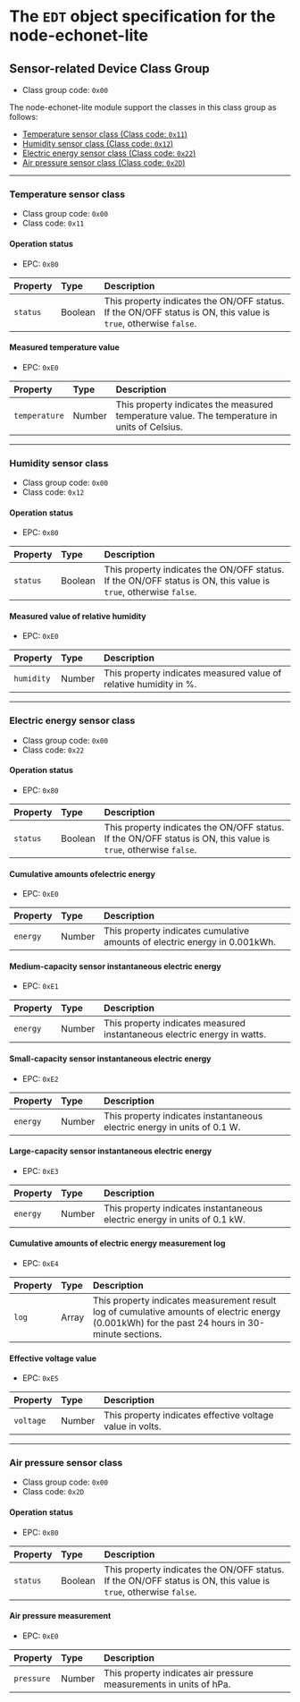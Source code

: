 The `EDT` object specification for the node-echonet-lite
===============

## Sensor-related Device Class Group
* Class group code: `0x00`

The node-echonet-lite module support the classes in this class group as follows:

* [Temperature sensor class (Class code: `0x11`)](#class-11)
* [Humidity sensor class (Class code: `0x12`)](#class-12)
* [Electric energy sensor class (Class code: `0x22`)](#class-22)
* [Air pressure sensor class (Class code: `0x2D`)](#class-2D)

---------------------------------------
### <a id="class-11">Temperature sensor class</a>
* Class group code: `0x00`
* Class code: `0x11`

#### Operation status
* EPC: `0x80`

Property      | Type    | Description
:-------------|:--------|:-----------
`status`      | Boolean | This property indicates the ON/OFF status. If the ON/OFF status is ON, this value is `true`, otherwise `false`.

#### Measured temperature value
* EPC: `0xE0`

Property      | Type    | Description
:-------------|:--------|:-----------
`temperature` | Number  | This property indicates the measured temperature value. The temperature in units of Celsius.

---------------------------------------
### <a id="class-12">Humidity sensor class</a>
* Class group code: `0x00`
* Class code: `0x12`

#### Operation status
* EPC: `0x80`

Property      | Type    | Description
:-------------|:--------|:-----------
`status`      | Boolean | This property indicates the ON/OFF status. If the ON/OFF status is ON, this value is `true`, otherwise `false`.

#### Measured value of relative humidity
* EPC: `0xE0`

Property      | Type    | Description
:-------------|:--------|:-----------
`humidity`    | Number  | This property indicates measured value of relative humidity in %.

---------------------------------------
### <a id="class-22">Electric energy sensor class</a>
* Class group code: `0x00`
* Class code: `0x22`

#### Operation status
* EPC: `0x80`

Property      | Type    | Description
:-------------|:--------|:-----------
`status`      | Boolean | This property indicates the ON/OFF status. If the ON/OFF status is ON, this value is `true`, otherwise `false`.

#### Cumulative amounts ofelectric energy
* EPC: `0xE0`

Property      | Type    | Description
:-------------|:--------|:-----------
`energy`      | Number  | This property indicates cumulative amounts of electric energy in 0.001kWh.

#### Medium-capacity sensor instantaneous electric energy
* EPC: `0xE1`

Property      | Type    | Description
:-------------|:--------|:-----------
`energy`      | Number  | This property indicates measured instantaneous electric energy in watts.

#### Small-capacity sensor instantaneous electric energy
* EPC: `0xE2`

Property      | Type    | Description
:-------------|:--------|:-----------
`energy`      | Number  | This property indicates instantaneous electric energy in units of 0.1 W.

#### Large-capacity sensor instantaneous electric energy
* EPC: `0xE3`

Property      | Type    | Description
:-------------|:--------|:-----------
`energy`      | Number  | This property indicates instantaneous electric energy in units of 0.1 kW.

#### Cumulative amounts of electric energy measurement log
* EPC: `0xE4`

Property      | Type    | Description
:-------------|:--------|:-----------
`log`         | Array   | This property indicates measurement result log of cumulative amounts of electric energy (0.001kWh) for the past 24 hours in 30-minute sections.

#### Effective voltage value
* EPC: `0xE5`

Property      | Type    | Description
:-------------|:--------|:-----------
`voltage`     | Number  | This property indicates effective voltage value in volts.

---------------------------------------
### <a id="class-2D">Air pressure sensor class</a>
* Class group code: `0x00`
* Class code: `0x2D`

#### Operation status
* EPC: `0x80`

Property      | Type    | Description
:-------------|:--------|:-----------
`status`      | Boolean | This property indicates the ON/OFF status. If the ON/OFF status is ON, this value is `true`, otherwise `false`.

#### Air pressure measurement
* EPC: `0xE0`

Property      | Type    | Description
:-------------|:--------|:-----------
`pressure`    | Number  | This property indicates air pressure measurements in units of hPa.

